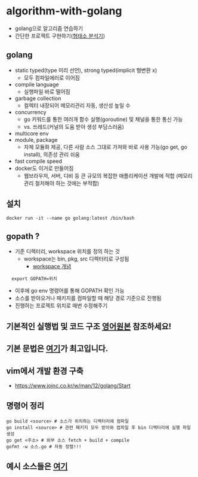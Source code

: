 # algorithm-with-golang
- golang으로 알고리즘 연습하기
- 간단한 프로젝트 구현하기([형태소 분석기](https://bab2min.tistory.com/561?category=686456))

## golang
- static typed(type 미리 선언), strong typed(implicit 형변환 x) 
  - 모두 컴파일에러로 이어짐
- compile language
  - 실행파일 바로 떨어짐
- garbage collection
  - 컬렉터 내장되어 메모리관리 자동, 생산성 높일 수
- concurrency
  - go 키워드를 통한 여러개 함수 실행(goroutine) 및 채널을 통한 통신 가능 
  - vs. 쓰레드(커널의 도움 받아 생성 부담스러움)
- multicore env
- module, package
  - 자체 모듈화 제공, 다른 사람 소스 그대로 가져와 바로 사용 가능(go get, go install), 의존성 관리 쉬움
- fast compile speed
- docker도 이거로 만들어짐
  - 웹브라우저, 서버, 디비 등 큰 규모의 복잡한 애플리케이션 개발에 적합 (메모리 관리 철저해야 하는 것에는 부적합)


## 설치
```
docker run -it --name go golang:latest /bin/bash 
```

## gopath ?
- 기준 디렉터리, workspace 위치를 정의 하는 것
  - workspace는 bin, pkg, src 디렉터리로 구성됨
    - [workspace 개념](https://github.com/golang-kr/golang-doc/wiki/Go-%EC%BD%94%EB%93%9C%EB%A5%BC-%EC%9E%91%EC%84%B1%ED%95%98%EB%8A%94-%EB%B0%A9%EB%B2%95#workspace)
```
  export GOPATH=위치
```
- 이후에 go env 명령어를 통해 GOPATH 확인 가능
- 소스를 받아오거나 패키지를 컴파일할 때 해당 경로 기준으로 진행됨
- 진행하는 프로젝트 위치로 매번 수정해주기


## 기본적인 실행법 및 코드 구조 [영어원본](https://golang.org/doc/code.html) 참조하세요!

## 기본 문법은 [여기](http://pyrasis.com/book/GoForTheReallyImpatient/Unit01)가 최고입니다.

## vim에서 개발 환경 구축
- https://www.joinc.co.kr/w/man/12/golang/Start


## 명령어 정리
```
go build <source> # 소스가 위치하는 디렉터리에 컴파일
go install <source> # 관련 패키지 모두 받아와 컴파일 후 bin 디렉터리에 실행 파일 생성
go get <주소> # 외부 소스 fetch + build + compile
gofmt -w 소스.go # 자동 정렬!!!
```

## 예시 소스들은 [여기](https://github.com/AI-Trolls/algorithm-with-golang/tree/master/basic/src/github.com/songjein)
